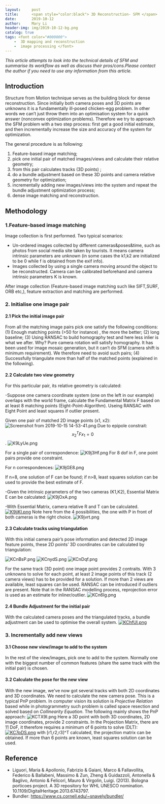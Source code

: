 ```yaml
---
layout:     post
title:      <span style="color:black"> 3D Reconstruction- SFM </span>
date:       2019-10-12
author:     Mary Li
header-img: img/2019-10-12-bg.png
catalog: true
tags: <font color="#000000">
    -  3D mapping and reconstruction
    -  image processing </font>
---
```

_This article attempts to look into the technical details of SFM and summarise its workflow as well as discuss their pros/cons.Please contact the author if you need
to use any information from this article._

## Introduction
Structure from Motion technique serves as the building block for dense reconstruction. Since initially both camera poses and 3D points are unknowns 
it is a fundamentally ill-posed chicken-egg problem. In other words we can’t just throw them into an optimisation system for a quick answer (nonconvex optimization problems). 
Therefore we try to approach the SFM problem with a two step process: first get a good initial estimate, and then incrementally increase the size and accuracy of the system for optimization.

The general procedure is as following:
 1) Feature-based image matching; 
 2) pick one initial pair of matched images/views and calculate their relative geometry;
 3) from this pair calculates tracks (3D points) ; 
 4) do a bundle adjustment based on these 3D points and camera relative geometry for optimization; 
 5) incrementally adding new images/views into the system and repeat the bundle adjustment optimization process; 
 6) dense image matching and reconstruction.

## Methodology
### 1.Feature-based image matching

Image collection is first performed. Two typical scenarios:
- Un-ordered images collected by different cameras&poses&time, such as photos from social media site taken by tourists. 
It means camera intrinsic parameters are unknown (in some cases the k1,k2 are initialized to be 0 while f is obtained from the exif info).
- Images collected by using a single camera moving around the object to be reconstructed. Camera can be calibrated beforehand and camera intrinsic parameters K is known.

After image collection (Feature-based image matching such like SIFT,SURF, ORB etc,), feature extraction and matching are performed.

### 2. Initialise one image pair
#### 2.1 Pick the initial image pair

From all the matching image pairs pick one satisfy the following conditions:
(1) Enough matching points (>50 for instance) , the more the better;
(2) long baseline;
(3) Using RANSAC to build homography test and here less inlier is what we after. Why? Pure camera rotation will satisfy homography. It has been used for image mosaic generation,  but it can’t do SFM (camera shift is minimum requirement). We therefore need to avoid such pairs;
(4) Successfully triangulate more than half of the matched points (explained in the following).

#### 2.2 Calculate two view geometry
For this particular pair, its relative geometry is calculated:

-Suppose one camera coordinate system (one on the left in our example) overlaps with the world frame, calculate the Fundamental Matrix F based on at least 8 matching points (Eight-Point-Algorithm). Useing RANSAC with  Eight Point and least squares if outlier present.

Given one pair of matched 2D image points (x1, x2):
![Screenshot from 2019-10-15 14-53-41.png](https://i.loli.net/2019/10/15/chjfR6O42HDdlKo.png)
Due to epipole constrait: $$x_2^TFx_1=0$$.
![K9LyUe.png](https://s2.ax1x.com/2019/10/15/K9LyUe.png)

For a single pair of correspondence:
![K9j3Hf.png](https://s2.ax1x.com/2019/10/15/K9j3Hf.png)
For 8 dof in F, one point pairs provide one constraint.

For n correspondences:
![K9jGE8.png](https://s2.ax1x.com/2019/10/15/K9jGE8.png)

If n=8, one solution of F can be found;
if n>8, least squares solution can be used to provide the best estimate of F. 

-Given the intrinsic parameters of the two cameras (K1,K2), Essential Matrix E can be calculated:
![K9jOxA.png](https://s2.ax1x.com/2019/10/15/K9jOxA.png)

-With Essential Matrix, camera relative R and T can be calculated.
[![K9jjKI.png](https://s2.ax1x.com/2019/10/15/K9jjKI.png)](https://imgchr.com/i/K9jjKI)
Note here from the 4 possibilities, the one with P in front of both cameras is the right choice.
![K9jvrt.png](https://s2.ax1x.com/2019/10/15/K9jvrt.png)


#### 2.3 Calculate tracks using triangulation 
With this initial camera pair’s pose information and detected 2D image feature points, these 2D points’ 
3D coordinates can be calculated by triangulation:

![KCnBsP.png](https://s2.ax1x.com/2019/10/15/KCnBsP.png)
![KCnydS.png](https://s2.ax1x.com/2019/10/15/KCnydS.png)
![KCnDqf.png](https://s2.ax1x.com/2019/10/15/KCnDqf.png)

For the same track (3D point) one image point provides 2 contraits. With 3 unknowns to solve for each point,
at least 2 image points of this track (2 camera views) has to be provided for a solution. If more than 2
views are available, least squares can be used. RANSAC can be introduced if outliers are present. Note that
in the RANSAC modelling process, reprojection error is used as an estimate for inliner/outlier.
![KCn6Ig.png](https://s2.ax1x.com/2019/10/15/KCn6Ig.png)

#### 2.4 Bundle Adjustment for the initial pair
With the calculated camera poses and the triangulated tracks, a bundle adjustment can be used to optimise the
overall system. 
[![KChfUI.png](https://s2.ax1x.com/2019/10/15/KChfUI.png)](https://imgchr.com/i/KChfUI)

### 3. Incrementally add new views 
#### 3.1 Choose new view/image to add to the system
In the rest of the view/images, pick one to add to the system. Normally one with the biggest number of common features
(share the same track with the initial pair) is chosen.

#### 3.2 Calculate the pose for the new view
With the new image, we've now got several tracks with both 2D coordinates and 3D coordinates. We need to calculate the new
camera pose. This is a typical PnP problem. In computer vision its solution is _Projective Relation_ based while in photogrammetry
such problem is called space resection and solved based on _Collinearity Equation_. The following mainly shows the PnP approach: 
![KCTX9I.png](https://s2.ax1x.com/2019/10/15/KCTX9I.png)
Here a 3D point with both 3D coordinates, 2D image coordinates, provide 2 constraints. In the Projection Matrix, there are 11 DoF,
it therefore requires a minimum of 6 points to solve (DLT):  
[![KC7pDS.png](https://s2.ax1x.com/2019/10/15/KC7pDS.png)](https://imgchr.com/i/KC7pDS)
with [r1,r2,r3]^T calculated, the projection matrix can be obtained. If more than 6 points are known, least squares solution 
can be used. 

## Reference
- Liguori, Maria & Apollonio, Fabrizio & Gaiani, Marco & Fallavollita, Federico & Ballabeni, Massimo & Zun, Zheng & Guidazzoli, Antonella & Baglivo, Antonio & Felicori, Mauro & Virgolin, Luigi. (2013). Bologna porticoes project.
 A 3D repository for WHL UNESCO nomination. 10.1109/DigitalHeritage.2013.6743797. 
- Bundler: https://www.cs.cornell.edu/~snavely/bundler/